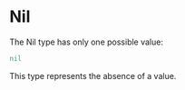 # Nil

The Nil type has only one possible value:

```ruby
nil
```

This type represents the absence of a value.
